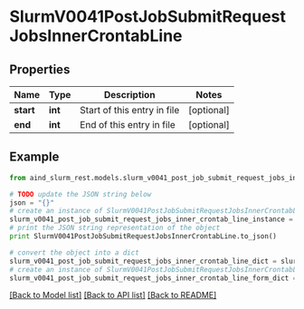 # SlurmV0041PostJobSubmitRequestJobsInnerCrontabLine


## Properties

Name | Type | Description | Notes
------------ | ------------- | ------------- | -------------
**start** | **int** | Start of this entry in file | [optional] 
**end** | **int** | End of this entry in file | [optional] 

## Example

```python
from aind_slurm_rest.models.slurm_v0041_post_job_submit_request_jobs_inner_crontab_line import SlurmV0041PostJobSubmitRequestJobsInnerCrontabLine

# TODO update the JSON string below
json = "{}"
# create an instance of SlurmV0041PostJobSubmitRequestJobsInnerCrontabLine from a JSON string
slurm_v0041_post_job_submit_request_jobs_inner_crontab_line_instance = SlurmV0041PostJobSubmitRequestJobsInnerCrontabLine.from_json(json)
# print the JSON string representation of the object
print SlurmV0041PostJobSubmitRequestJobsInnerCrontabLine.to_json()

# convert the object into a dict
slurm_v0041_post_job_submit_request_jobs_inner_crontab_line_dict = slurm_v0041_post_job_submit_request_jobs_inner_crontab_line_instance.to_dict()
# create an instance of SlurmV0041PostJobSubmitRequestJobsInnerCrontabLine from a dict
slurm_v0041_post_job_submit_request_jobs_inner_crontab_line_form_dict = slurm_v0041_post_job_submit_request_jobs_inner_crontab_line.from_dict(slurm_v0041_post_job_submit_request_jobs_inner_crontab_line_dict)
```
[[Back to Model list]](../README.md#documentation-for-models) [[Back to API list]](../README.md#documentation-for-api-endpoints) [[Back to README]](../README.md)


